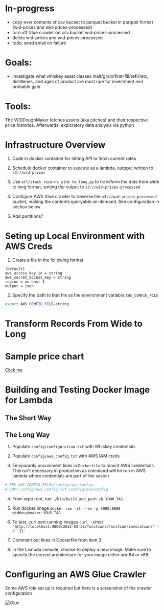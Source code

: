 # In-progress
- copy over contents of csv bucket to parquet bucket in parquet format (wid-prices and wid-prices-processed)
- turn off Glue crawler on csv bucket wid-prices-processed
- delete wid-prices and wid-prices-processed
- todo: send email on failure

# Goals:
 - Investigate what whiskey asset classes malt/grain/first-fill/refill/etc, distilleries, and ages of product are most ripe for investment and probable gain
 
# Tools:
The WIDDoughMaker fetches assets (aka pitches) and their respective price histories. Afterwards, exploratory data analysis via python

# Infrastructure Overview

1. Code in docker container for hitting API to fetch current rates

2. Schedule docker container to execute as a lambda, outpput written to `s3://wid-prices`

3. Use `etl/stack_records_wide_to_long.py` to transform the data from wide to long format, writing the output to `s3://wid-prices-processed`

4. Configure AWS Glue crawler to traverse the `s3://wid-prices-processed` bucket, making the contents queryable on-demand. See configuration in section below

5. Add partitions? 

# Seting up Local Environment with AWS Creds

1. Create a file in the following format
```
[default]
aws_access_key_id = string
aws_secret_access_key = string
region = us-east-1
output = json
```

2. Specify the path to that file as the environment variable `AWS_CONFIG_FILE`
```bash
export AWS_CONFIG_FILE=string
```

# Transform Records From Wide to Long

# Sample price chart
[Click me](https://www.whiskyinvestdirect.com/tullibardine/2015/Q4/BBF/chart.do)

# Building and Testing Docker Image for Lambda

## The Short Way


## The Long Way
1. Populate `config/configuration.txt` with Whiskey credentials

2. Populate `config/aws_config.txt` with AWS IAM creds

3. Temporarily uncomment lines in `Dockerfile` to mount AWS credentials. This isn't necessary in production as
command will be run in AWS lambda where credentials are part of the sesion
```Dockerfile
# ENV AWS_CONFIG_FILE=/config/aws/config
# COPY config/aws_config.txt /config/aws/config
```

4. From repo root, run
`./bin/build_and_push.sh YOUR_TAG`

5. Run docker image
`docker run -it --rm -p 9000:8080 widdoughmaker:YOUR_TAG`

6. To test, curl port running images
`curl -XPOST "http://localhost:9000/2015-03-31/functions/function/invocations" -d '{}'`

7. Comment out lines in Dockerfile from item 3

8. In the Lambda console, choose to deploy a new image. Make sure to specify the correct architecture for your image
either arm64 or x86

# Configuring an AWS Glue Crawler

Some AWS role set up is required but here is a screenshot of the crawler configuration

![Glue]('images/aws_glue_crawler_config.png')

